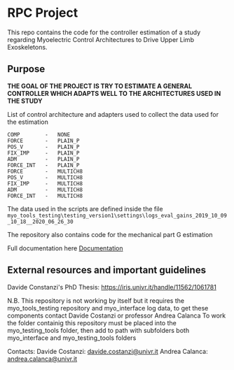 # RPC Project
This repo contains the code for the controller estimation of a study regarding 
Myoelectric Control Architectures to Drive Upper Limb Exoskeletons.

## Purpose 
**THE GOAL OF THE PROJECT IS TRY TO ESTIMATE A GENERAL CONTROLLER WHICH ADAPTS WELL TO THE ARCHITECTURES USED IN THE STUDY**

List of control architecture and adapters used to collect the data used for the estimation

```    
COMP        -   NONE               
FORCE       -   PLAIN_P
POS_V       -   PLAIN_P
FIX_IMP     -   PLAIN_P
ADM         -   PLAIN_P
FORCE_INT   -   PLAIN_P
FORCE       -   MULTICH8
POS_V       -   MULTICH8
FIX_IMP     -   MULTICH8
ADM         -   MULTICH8
FORCE_INT   -   MULTICH8      
```

The data used in the scripts are defined inside the file `myo_tools_testing\testing_version1\settings\logs_eval_gains_2019_10_09_10_18__2020_06_26_30`

The repository also contains code for the mechanical part G estimation

Full documentation here [Documentation](./docs/Documentation.pdf)

## External resources and important guidelines
Davide Constanzi's PhD Thesis: https://iris.univr.it/handle/11562/1061781

N.B. This repository is not working by itself but it requires the myo_tools_testing
repository and  myo_interface log data, to get these components contact Davide Costanzi or professor Andrea Calanca
To work the folder containig this repository must be placed into the myo_testing_tools folder,
then add to path with subfolders both myo_interface and myo_testing_tools folders

Contacts:
Davide Costanzi: davide.costanzi@univr.it
Andrea Calanca: andrea.calanca@univr.it
